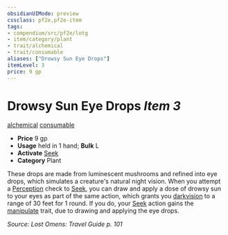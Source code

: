 ```yaml
---
obsidianUIMode: preview
cssclass: pf2e,pf2e-item
tags:
- compendium/src/pf2e/lotg
- item/category/plant
- trait/alchemical
- trait/consumable
aliases: ["Drowsy Sun Eye Drops"]
itemLevel: 3
price: 9 gp
---
```

# Drowsy Sun Eye Drops *Item 3*  
[alchemical](../../../rules/traits/alchemical.md)  [consumable](../../../rules/traits/consumable.md)  

- **Price** 9 gp
- **Usage** held in 1 hand; **Bulk** L
- **Activate** [Seek](../../../rules/actions/seek.md)
- **Category** Plant

These drops are made from luminescent mushrooms and refined into eye drops, which simulates a creature's natural night vision. When you attempt a [Perception](../../skills.md#Perception) check to [Seek](../../../rules/actions/seek.md), you can draw and apply a dose of drowsy sun to your eyes as part of the same action, which grants you [darkvision](../../../rules/abilities/darkvision.md) to a range of 30 feet for 1 round. If you do, your [Seek](../../../rules/actions/seek.md) action gains the [manipulate](../../../rules/traits/manipulate.md) trait, due to drawing and applying the eye drops.

*Source: Lost Omens: Travel Guide p. 101*